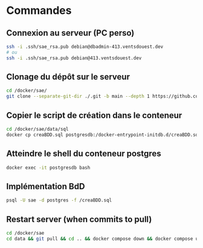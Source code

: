 # Commandes

## Connexion au serveur (PC perso)

```bash
ssh -i .ssh/sae_rsa.pub debian@dbadmin-413.ventsdouest.dev
# ou
ssh -i .ssh/sae_rsa.pub debian@413.ventsdouest.dev
```

## Clonage du dépôt sur le serveur

```bash
cd /docker/sae/
git clone --separate-git-dir ./.git -b main --depth 1 https://github.com/5cover/413.git data
```

## Copier le script de création dans le conteneur

```bash
cd /docker/sae/data/sql
docker cp creaBDD.sql postgresdb:/docker-entrypoint-initdb.d/creaBDD.sql
```

## Atteindre le shell du conteneur postgres

```bash
docker exec -it postgresdb bash
```

## Implémentation BdD

```bash
psql -U sae -d postgres -f /creaBDD.sql
```

## Restart server (when commits to pull)
  
```bash
cd /docker/sae
cd data && git pull && cd .. && docker compose down && docker compose up -d
```
